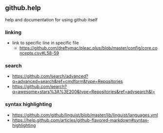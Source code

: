 ## github.help


help and documentation for using github itself

### linking
* link to specific line in specific file
    * https://github.com/dreftymac/pleac.plus/blob/master/config/core.concepts.csv#L58-59

### search

* https://github.com/search/advanced?q=advanced+search&ref=cmdform&type=Repositories
* https://github.com/search?q=awesome+stars%3A%3E200&type=Repositories&ref=advsearch&l=

### syntax highlighting

* https://github.com/github/linguist/blob/master/lib/linguist/languages.yml
* https://help.github.com/articles/github-flavored-markdown#syntax-highlighting

